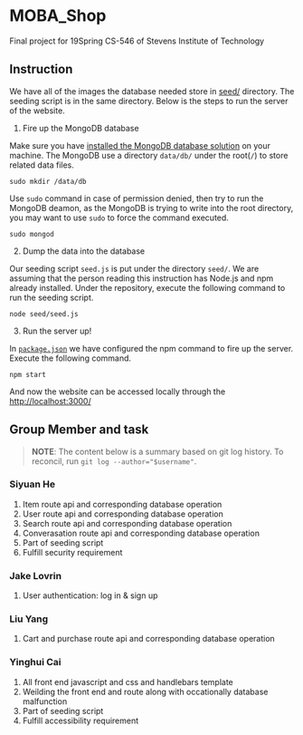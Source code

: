 # MOBA_Shop

Final project for 19Spring CS-546 of Stevens Institute of Technology

## Instruction

We have all of the images the database needed store in [seed/](seed/) directory. The seeding script is in the same directory. Below is the steps to run the server of the website.

1. Fire up the MongoDB database

Make sure you have [installed the MongoDB database solution](https://docs.mongodb.com/manual/administration/install-community/) on your machine. The MongoDB use a directory `data/db/` under the root(`/`) to store related data files.

```shell
sudo mkdir /data/db
```
Use `sudo` command in case of permission denied, then try to run the MongoDB deamon, as the MongoDB is trying to write into the root directory, you may want to use `sudo` to force the command executed.

```shell
sudo mongod
```

2. Dump the data into the database

Our seeding script `seed.js` is put under the directory `seed/`. We are assuming that the person reading this instruction has Node.js and npm already installed. Under the repository, execute the following command to run the seeding script. 

```shell
node seed/seed.js
```

3. Run the server up!

In [`package.json`](package.json) we have configured the npm command to fire up the server. Execute the following command.

```shell
npm start
```

And now the website can be accessed locally through the [http://localhost:3000/](http://localhost:3000/)

## Group Member and task

> **NOTE**: The content below is a summary based on git log history. To reconcil, run `git log --author="$username"`.

### Siyuan He

1. Item route api and corresponding database operation
2. User route api and corresponding database operation
3. Search route api and corresponding database operation
4. Converasation route api and corresponding database operation
5. Part of seeding script
6. Fulfill security requirement

### Jake Lovrin

1. User authentication: log in & sign up

### Liu Yang

1. Cart and purchase route api and corresponding database operation

### Yinghui Cai

1. All front end javascript and css and handlebars template
2. Weilding the front end and route along with occationally database malfunction
3. Part of seeding script
4. Fulfill accessibility requirement

